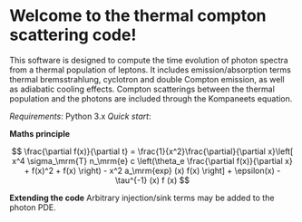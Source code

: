 # Welcome to the thermal compton scattering code!

This software is designed to compute the time evolution of photon spectra from a thermal population of leptons. It includes emission/absorption terms thermal bremsstrahlung, cyclotron and double Compton emission, as well as adiabatic cooling effects. Compton scatterings between the thermal population and the photons are included through the Kompaneets equation. 

*Requirements*: Python 3.x
*Quick start*: 

**Maths principle**

$$ \frac{\partial f(x)}{\partial t}  = \frac{1}{x^2}\frac{\partial}{\partial x}\left[   x^4 \sigma_\mrm{T} n_\mrm{e} c \left(\theta_e \frac{\partial f(x)}{\partial x} + f(x)^2 + f(x) \right)  -  x^2 a_\mrm{exp} (x)  f(x) \right]
    + \epsilon(x) - \tau^{-1} (x) f (x) $$


**Extending the code**
Arbitrary injection/sink terms may be added to the photon PDE.

